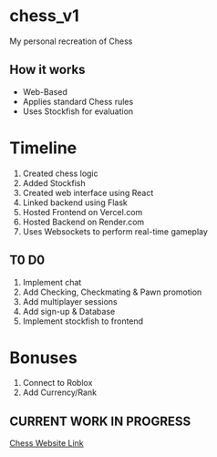 # chess_v1
My personal recreation of Chess

## How it works
- Web-Based
- Applies standard Chess rules
- Uses Stockfish for evaluation

# Timeline
1. Created chess logic
2. Added Stockfish
3. Created web interface using React
4. Linked backend using Flask
5. Hosted Frontend on Vercel.com
6. Hosted Backend on Render.com
7. Uses Websockets to perform real-time gameplay

## T0 D0
1. Implement chat
2. Add Checking, Checkmating & Pawn promotion
3. Add multiplayer sessions
4. Add sign-up & Database
5. Implement stockfish to frontend
# __Bonuses__
1. Connect to Roblox
2. Add Currency/Rank

## CURRENT WORK IN PROGRESS

[Chess Website Link](https://www.hadi-khan-chess.com)
